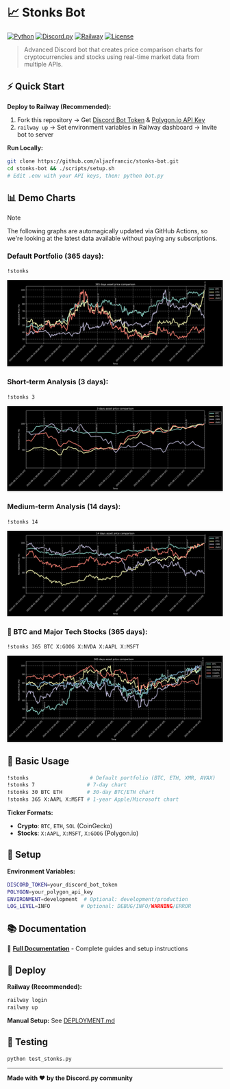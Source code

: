 # 📈 Stonks Bot

[![Python](https://img.shields.io/badge/Python-3.12+-blue.svg)](https://www.python.org/downloads/)
[![Discord.py](https://img.shields.io/badge/Discord.py-2.0+-green.svg)](https://discordpy.readthedocs.io/)
[![Railway](https://img.shields.io/badge/Deploy%20on-Railway-000000.svg?logo=railway)](https://railway.app/)
[![License](https://img.shields.io/badge/License-MIT-yellow.svg)](LICENSE)

> Advanced Discord bot that creates price comparison charts for cryptocurrencies and stocks using real-time market data from multiple APIs.

## ⚡ Quick Start

**Deploy to Railway (Recommended):**
1. Fork this repository → Get [Discord Bot Token](https://discord.com/developers/applications) & [Polygon.io API Key](https://polygon.io/)
2. `railway up` → Set environment variables in Railway dashboard → Invite bot to server

**Run Locally:**
```bash
git clone https://github.com/aljazfrancic/stonks-bot.git
cd stonks-bot && ./scripts/setup.sh
# Edit .env with your API keys, then: python bot.py
```

## 📊 Demo Charts

> [!NOTE]
> The following graphs are automagically updated via GitHub Actions, so we're looking at the latest data available without paying any subscriptions.

### **Default Portfolio (365 days):**
```text
!stonks
```
![Default Portfolio](pics/!stonks.png)

### **Short-term Analysis (3 days):**
```text
!stonks 3
```
![3-Day Chart](pics/!stonks_3.png)

### **Medium-term Analysis (14 days):**
```text
!stonks 14
```
![14-Day Chart](pics/!stonks_14.png)

### **🚂 BTC and Major Tech Stocks (365 days):**
```text
!stonks 365 BTC X:GOOG X:NVDA X:AAPL X:MSFT
```
![BTC and Tech Stocks](pics/!stonks_365_BTC_X-GOOG_X-NVDA_X-AAPL_X-MSFT.png)

## 🎯 Basic Usage

```bash
!stonks                    # Default portfolio (BTC, ETH, XMR, AVAX)
!stonks 7                 # 7-day chart
!stonks 30 BTC ETH        # 30-day BTC/ETH chart
!stonks 365 X:AAPL X:MSFT # 1-year Apple/Microsoft chart
```

**Ticker Formats:**
- **Crypto**: `BTC`, `ETH`, `SOL` (CoinGecko)
- **Stocks**: `X:AAPL`, `X:MSFT`, `X:GOOG` (Polygon.io)

## 🔧 Setup

**Environment Variables:**
```bash
DISCORD_TOKEN=your_discord_bot_token
POLYGON=your_polygon_api_key
ENVIRONMENT=development  # Optional: development/production
LOG_LEVEL=INFO          # Optional: DEBUG/INFO/WARNING/ERROR
```

## 📚 Documentation

📖 **[Full Documentation](docs/README.md)** - Complete guides and setup instructions

## 🚂 Deploy

**Railway (Recommended):**
```bash
railway login
railway up
```

**Manual Setup:** See [DEPLOYMENT.md](DEPLOYMENT.md)

## 🧪 Testing

```bash
python test_stonks.py
```

---

**Made with ❤️ by the Discord.py community**
